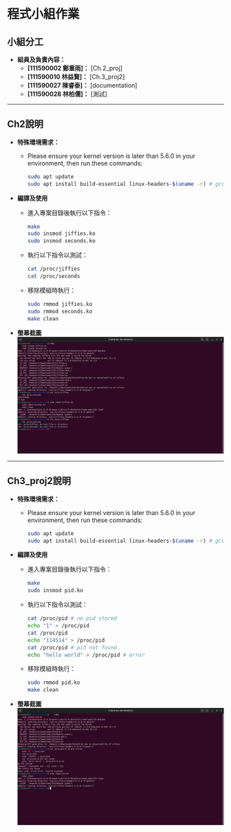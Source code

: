 # **程式小組作業**

## **小組分工**
- **組員及負責內容：**
  - **[111590002 鄭重雨]：** [Ch.2_proj]
  - **[111590010 林益賢]：** [Ch.3_proj2]
  - **[111590027 陳睿泰]：** [documentation]
  - **[111590028 林柏儒]：** [測試]

---

## **Ch2說明**
- **特殊環境需求：**
  - Please ensure your kernel version is later than 5.6.0 in your environment, then run these commands:
    ``` bash
    sudo apt update
    sudo apt install build-essential linux-headers-$(uname -r) # gcc + make + linux headers
    ```

- **編譯及使用**
  - 進入專案目錄後執行以下指令：
    ```bash
    make
    sudo insmod jiffies.ko
    sudo insmod seconds.ko
    ```
  
  - 執行以下指令以測試：
    ```bash
    cat /proc/jiffies
    cat /proc/seconds
    ```

  - 移除模組時執行：
    ```bash
    sudo rmmod jiffies.ko
    sudo rmmod seconds.ko
    make clean
    ```

- **螢幕截圖**
  ![image](./Chapter-2/snapshots/ch2.png)

---

## **Ch3_proj2說明**
- **特殊環境需求：**
  - Please ensure your kernel version is later than 5.6.0 in your environment, then run these commands:
    ``` bash
    sudo apt update
    sudo apt install build-essential linux-headers-$(uname -r) # gcc + make + linux headers
    ```

- **編譯及使用**
  - 進入專案目錄後執行以下指令：
    ```bash
    make
    sudo insmod pid.ko
    ```

  - 執行以下指令以測試：
    ```bash
    cat /proc/pid # no pid stored
    echo "1" > /proc/pid
    cat /proc/pid
    echo "114514" > /proc/pid
    cat /proc/pid # pid not found
    echo "hello world" > /proc/pid # error
    ```

  - 移除模組時執行：
    ```bash
    sudo rmmod pid.ko
    make clean
    ```

- **螢幕截圖**
  ![image](./Chapter-3/snapshots/ch3.png)

